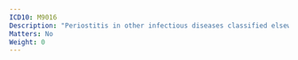 ```yaml
---
ICD10: M9016
Description: "Periostitis in other infectious diseases classified elsewhere: Lower leg"
Matters: No
Weight: 0
---
```


